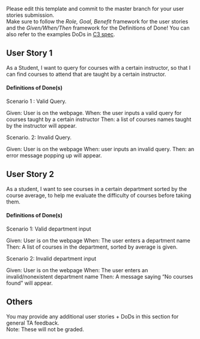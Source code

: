 Please edit this template and commit to the master branch for your user stories submission.   
Make sure to follow the *Role, Goal, Benefit* framework for the user stories and the *Given/When/Then* framework for the Definitions of Done! You can also refer to the examples DoDs in [C3 spec](https://sites.google.com/view/ubc-cpsc310-21w2-intro-to-se/project/checkpoint-3).

## User Story 1
As a Student, I want to query for courses with a certain instructor, so that I can find courses to attend that are taught by a certain instructor.


#### Definitions of Done(s)
Scenario 1 : Valid Query.

Given: User is on the webpage. 
When: the user inputs a valid query for courses taught by a certain instructor 
Then: a list of courses names taught by the instructor will appear. 

Scenario. 2: Invalid Query.

Given: User is on the webpage
When: user inputs an invalid query. 
Then: an error message popping up will appear.

## User Story 2
As a student, I want to see courses in a certain department sorted by the course average, to help me evaluate the difficulty of courses before taking them.


#### Definitions of Done(s)
Scenario 1: Valid department input
 
Given: User is on the webpage
When: The user enters a department name
Then: A list of courses in the department, sorted by average is given.

Scenario 2: Invalid department input

Given: User is on the webpage 
When: The user enters an invalid/nonexistent department name
Then: A message saying “No courses found” will appear.


## Others
You may provide any additional user stories + DoDs in this section for general TA feedback.  
Note: These will not be graded.
